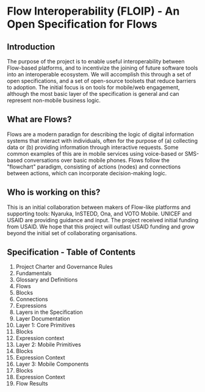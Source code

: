 # Flow Interoperability (FLOIP) - An Open Specification for Flows
## Introduction

The purpose of the project is to enable useful interoperability between Flow-based platforms, and to incentivize the joining of future software tools into an interoperable ecosystem.  We will accomplish this through a set of open specifications, and a set of open-source toolsets that reduce barriers to adoption.  The initial focus is on tools for mobile/web engagement, although the most basic layer of the specification is general and can represent non-mobile business logic.

## What are Flows?

Flows are a modern paradign for describing the logic of digital information systems that interact with individuals, often for the purpose of (a) collecting data or (b) providing information through interactive requests.  Some common examples of this are in mobile services using voice-based or SMS-based conversations over basic mobile phones. Flows follow the "flowchart" paradigm, consisting of actions (nodes) and connections between actions, which can incorporate decision-making logic.

## Who is working on this?

This is an initial collaboration between makers of Flow-like platforms and supporting tools: Nyaruka, InSTEDD, Ona, and VOTO Mobile.  UNICEF and USAID are providing guidance and input.  The project received initial funding from USAID. We hope that this project will outlast USAID funding and grow beyond the initial set of collaborating organisations.

## Specification - Table of Contents

1. Project Charter and Governance Rules
2. Fundamentals
 1. Glossary and Definitions
 2. Flows
 3. Blocks
 4. Connections
 5. Expressions
 6. Layers in the Specification
3. Layer Documentation
 1. Layer 1: Core Primitives
  1. Blocks
  2. Expression context
 2. Layer 2: Mobile Primitives
  1. Blocks
  2. Expression Context
 3. Layer 3: Mobile Components
  1. Blocks
  2. Expression Context
4. Flow Results

 
